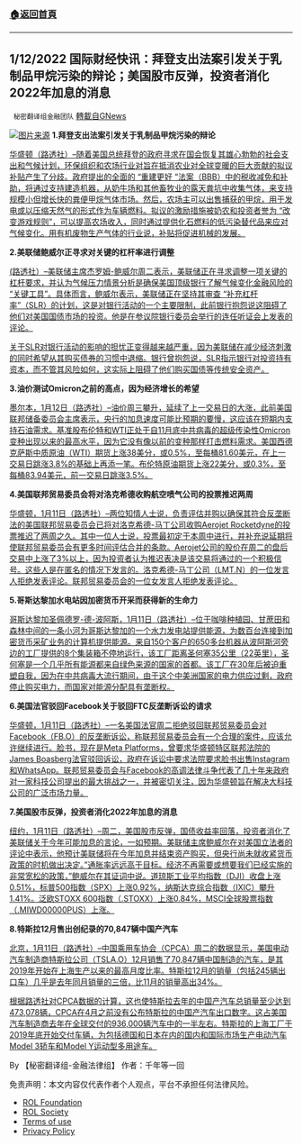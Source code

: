 ###  [:house:返回首頁](https://github.com/ourhimalayas/txt)
---


## 1/12/2022 国际财经快讯：拜登支出法案引发关于乳制品甲烷污染的辩论；美国股市反弹，投资者消化2022年加息的消息
` 秘密翻译组金融团队` [轉載自GNews](https://gnews.org/zh-hans/1851330/)

![](https://assets.gnews.org/wp-content/uploads/2022/01/20220112-2.jpg)[图片来源](https://dzm0ugdauank9.cloudfront.net/wp-content/uploads/2022/01/2022-01-11T171214Z_3_LYNXMPEI0A0SU_RTROPTP_0_USA-CLIMATE-DAIRY_1.jpg)
**1.拜登支出法案引发关于乳制品甲烷污染的辩论**

[华盛顿（路透社）–随着美国总统拜登的政府寻求在国会恢复其雄心勃勃的社会支出和气候计划，环保组织和农场行业对旨在抵消农业对全球变暖的巨大贡献的拟议补贴产生了分歧。政府提出的全面的 “重建更好 “法案（BBB）中的税收减免和补助，将通过支持建造机器，从奶牛场和其他畜牧业的露天粪坑中收集气体，来支持规模小但增长快的粪便甲烷气体市场。然后，农场主可以出售捕获的甲烷，用于发电或以压缩天然气的形式作为车辆燃料。拟议的激励措施被奶农和投资者誉为 “改变游戏规则”，可以提高农场收入，同时通过提供化石燃料的低污染替代品来应对气候变化。用有机废物生产气体的行业说，补贴将促进机械的发展。](https://www.oann.com/biden-spending-bill-ignites-debate-over-dairy-methane-pollution/)

**2.美联储鲍威尔正寻求对关键的杠杆率进行调整**

[(路透社）–美联储主席杰罗姆-鲍威尔周二表示，美联储正在寻求调整一项关键的杠杆要求，并认为气候压力情景分析是确保美国顶级银行了解气候变化金融风险的 “关键工具”。具体而言，鲍威尔表示，美联储正在坚持其审查 “补充杠杆率”（SLR）的计划，这是对银行活动的一个主要限制，此前银行抱怨说这阻碍了他们对美国国债市场的投资。他是在参议院银行委员会举行的连任听证会上发表的评论。](https://www.oann.com/feds-powell-sees-tweaks-to-key-leverage-ratio-climate-analysis-on-agenda-going-forward/)

[关于SLR对银行活动的影响的担忧正变得越来越严重，因为美联储在减少经济刺激的同时希望从其购买债券的习惯中退缩。银行曾抱怨说，SLR指示银行对投资持有资本，而不管其风险如何，这实际上阻碍了他们购买国债等传统安全资产。](https://www.oann.com/feds-powell-sees-tweaks-to-key-leverage-ratio-climate-analysis-on-agenda-going-forward/)

**3.油价测试Omicron之前的高点，因为经济增长的希望**

[墨尔本，1月12日（路透社）–油价周三攀升，延续了上一交易日的大涨，此前美国联邦储备委员会主席表示，央行的加息速度可能比预期的要慢，这应该在短期内支持石油需求。基准股布伦特和WTI正处于自11月底中共病毒的超级传染性Omicron变种出现以来的最高水平，因为它没有像以前的变种那样打击燃料需求。美国西德克萨斯中质原油（WTI）期货上涨38美分，或0.5%，至每桶81.60美元，在上一交易日跳涨3.8%的基础上再添一笔。布伦特原油期货上涨22美分，或0.3%，至每桶83.94美元，前一交易日跳涨3.5%。](https://www.reuters.com/business/energy/oil-tests-pre-omicron-highs-economic-growth-hopes-2022-01-12/)

**4.美国联邦贸易委员会将对洛克希德收购航空喷气公司的投票推迟两周**

[华盛顿，1月11日（路透社）–两位知情人士说，负责评估并购以确保其符合反垄断法的美国联邦贸易委员会已将对洛克希德-马丁公司收购Aerojet Rocketdyne的投票推迟了两周之久。其中一位人士说，投票最初定于本周中进行，并补充说延期将使联邦贸易委员会有更多时间评估合并的条款。Aerojet公司的股价在周二的盘后交易中上涨了3%以上，因为投资者认为推迟表决是该交易将通过的一个积极信号。这些人是在匿名的情况下发言的。洛克希德-马丁公司（LMT.N）的一位发言人拒绝发表评论。联邦贸易委员会的一位女发言人拒绝发表评论。](https://www.reuters.com/world/us/us-ftc-delays-vote-lockheed-purchase-aerojet-two-weeks-sources-2022-01-11/)

**5.哥斯达黎加水电站因加密货币开采而获得新的生命力**

[哥斯达黎加圣佩德罗-德-波阿斯，1月11日（路透社）–位于咖啡种植园、甘蔗田和森林中间的一条小河为哥斯达黎加的一个水力发电站提供能源，为数百台连接到加密货币采矿业务的计算机提供能源。来自150个客户的650多台机器从波阿斯河旁边的工厂提供的8个集装箱不停地运行，该工厂距离圣何塞35公里（22英里），圣何塞是一个几乎所有能源都来自绿色来源的国家的首都。该工厂在30年后被迫重塑自我，因为在中共病毒大流行期间，由于这个中美洲国家的电力供应过剩，政府停止购买电力，而国家对能源分配具有垄断权。](https://www.reuters.com/technology/costa-rica-hydro-plant-gets-new-lease-life-crypto-mining-2022-01-11/)

**6.美国法官驳回Facebook关于驳回FTC反垄断诉讼的请求**

[华盛顿，1月11日（路透社）–一名美国法官周二拒绝驳回联邦贸易委员会对Facebook（FB.O）的反垄断诉讼，称联邦贸易委员会有一个合理的案件，应该允许继续进行。脸书，现在是Meta Platforms，曾要求华盛顿特区联邦法院的James Boasberg法官驳回诉讼，政府在诉讼中要求法院要求脸书出售Instagram和WhatsApp。联邦贸易委员会与Facebook的高调法律斗争代表了几十年来政府对一家科技公司提出的最大挑战之一，并被密切关注，因为华盛顿旨在解决大科技公司的广泛市场力量。](https://www.reuters.com/legal/litigation/us-judge-rejects-facebook-request-dismiss-ftc-antitrust-lawsuit-2022-01-11/)

**7.美国股市反弹，投资者消化2022年加息的消息**

[纽约，1月11日（路透社）–周二，美国股市反弹，国债收益率回落，投资者消化了美联储关于今年可能加息的言论，一如预期。美联储主席鲍威尔在对美国立法者的评论中表示，他预计美联储将在今年加息并结束资产购买，但央行尚未就收紧货币政策的时机做出决定。”通胀率远远高于目标。经济不再需要或想要我们已经实施的非常宽松的政策，”鲍威尔在其证词中说。道琼斯工业平均指数（DJI）收盘上涨0.51%，标普500指数（SPX）上涨0.92%，纳斯达克综合指数（IXIC）攀升1.41%。泛欧STOXX 600指数（.STOXX）上涨0.84%，MSCI全球股票指数（.MIWD00000PUS）上涨。](https://www.reuters.com/markets/europe/global-markets-wrapup-3-pix-2022-01-11/)

**8.特斯拉12月售出创纪录的70,847辆中国产汽车**

[北京，1月11日（路透社）–中国乘用车协会（CPCA）周二的数据显示，美国电动汽车制造商特斯拉公司（TSLA.O）12月销售了70,847辆中国制造的汽车，是其2019年开始在上海生产以来的最高月度比率。特斯拉12月的销量（包括245辆出口车）几乎是去年同月销量的三倍，比11月的销量高出34%。](https://www.reuters.com/technology/tesla-sold-70847-china-made-vehicles-december-cpca-2022-01-11/)

[根据路透社对CPCA数据的计算，这也使特斯拉去年的中国产汽车总销量至少达到473,078辆，CPCA在4月之前没有公布特斯拉的中国产汽车出口数字。这占美国汽车制造商去年在全球交付的936,000辆汽车中的一半左右。特斯拉的上海工厂于2019年底开始交付车辆，为包括德国和日本在内的国内和国际市场生产电动汽车Model 3轿车和Model Y运动型多用途车。](https://www.reuters.com/technology/tesla-sold-70847-china-made-vehicles-december-cpca-2022-01-11/)

By 【秘密翻译组-金融法律组】
作者：千年等一回

 

免责声明：本文内容仅代表作者个人观点，平台不承担任何法律风险。

- [ROL Foundation](https://rolfoundation.org/)
- [ROL Society](https://rolsociety.org/)
- [Terms of use](https://gnews.org/terms-of-use-3/)
- [Privacy Policy](https://gnews.org/privacy-policy/)
